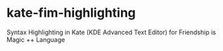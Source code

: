kate-fim-highlighting
=====================

Syntax Highlighting in Kate (KDE Advanced Text Editor) for Friendship is Magic ++ Language